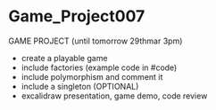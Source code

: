 # Game_Project007

GAME PROJECT (until tomorrow 29thmar 3pm)

- create a playable game
- include factories (example code in #code)
- include polymorphism and comment it
- include a singleton (OPTIONAL)
- excalidraw presentation, game demo, code review

